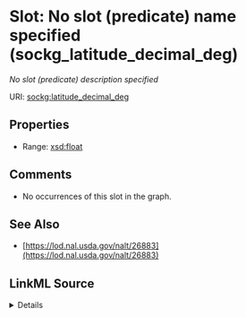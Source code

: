 

# Slot: No slot (predicate) name specified (sockg_latitude_decimal_deg)


_No slot (predicate) description specified_







URI: [sockg:latitude_decimal_deg](https://idir.uta.edu/sockg-ontology/docs/latitude_decimal_deg)



<!-- no inheritance hierarchy -->








## Properties

* Range: [xsd:float](http://www.w3.org/2001/XMLSchema#float)





## Comments

* No occurrences of this slot in the graph.

## See Also

* [https://lod.nal.usda.gov/nalt/26883](https://lod.nal.usda.gov/nalt/26883)



## LinkML Source

<details>

```yaml
name: sockg_latitude_decimal_deg
description: No slot (predicate) description specified
title: No slot (predicate) name specified
comments:
- No occurrences of this slot in the graph.
from_schema: soc-kg
see_also:
- https://lod.nal.usda.gov/nalt/26883
rank: 1000
slot_uri: sockg:latitude_decimal_deg
alias: sockg_latitude_decimal_deg
union_of:
- '{''domain'': ''sockg_WeatherStation''}'
- '{''domain'': ''sockg_Field''}'
range: float

```
</details>